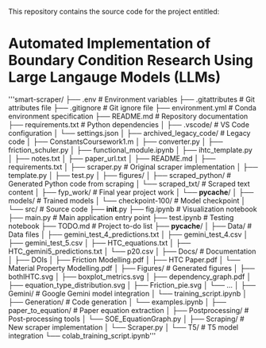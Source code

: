 This repository contains the source code for the project entitled:

# Automated Implementation of Boundary Condition Research Using Large Langauge Models (LLMs)

'''smart-scraper/
├── .env                      # Environment variables
├── .gitattributes            # Git attributes file
├── .gitignore                # Git ignore file
├── environment.yml           # Conda environment specification
├── README.md                 # Repository documentation
├── requirements.txt          # Python dependencies
│
├── .vscode/                  # VS Code configuration
│   └── settings.json
│
├── archived_legacy_code/     # Legacy code
│   ├── ConstantsCoursework1.m
│   ├── converter.py
│   ├── friction_schuler.py
│   ├── functional_module.ipynb
│   ├── ihtc_template.py
│   ├── notes.txt
│   ├── paper_url.txt
│   ├── README.md
│   ├── requirements.txt
│   ├── scraper.py            # Original scraper implementation
│   ├── template.py
│   ├── test.py
│   ├── figures/
│   ├── scraped_python/       # Generated Python code from scraping
│   └── scraped_txt/          # Scraped text content
│
├── fyp_work/                 # Final year project work
│   └── __pycache__/
│
├── models/                   # Trained models
│   └── checkpoint-100/       # Model checkpoint
│
└── src/                      # Source code
    ├── __init__.py
    ├── fig.ipynb             # Visualization notebook
    ├── main.py               # Main application entry point
    ├── test.ipynb            # Testing notebook
    ├── TODO.md               # Project to-do list
    ├── __pycache__/
    │
    ├── Data/                 # Data files
    │   ├── gemini_test_4_predictions.txt
    │   ├── gemini_test_4.csv
    │   ├── gemini_test_5.csv
    │   ├── HTC_equations.txt
    │   ├── HTC_gemini5_predictions.txt
    │   └── p20.csv
    │
    ├── Docs/                 # Documentation
    │   ├── DOIs
    │   ├── Friction Modelling.pdf
    │   ├── HTC Paper.pdf
    │   └── Material Property Modelling.pdf
    │
    ├── Figures/              # Generated figures
    │   ├── bothIHTC.svg
    │   ├── boxplot_metrics.svg
    │   ├── dependency_graph.pdf
    │   ├── equation_type_distribution.svg
    │   ├── Friction_pie.svg
    │   └── ...
    │
    ├── Gemini/               # Google Gemini model integration
    │   └── training_script.ipynb
    │
    ├── Generation/           # Code generation
    │   └── examples.ipynb
    │
    ├── paper_to_equation/    # Paper equation extraction
    │
    ├── Postprocessing/       # Post-processing tools
    │   └── SOE_EquationGraph.py
    │
    ├── Scraping/             # New scraper implementation
    │   └── Scraper.py
    │
    └── T5/                   # T5 model integration
        └── colab_training_script.ipynb'''
